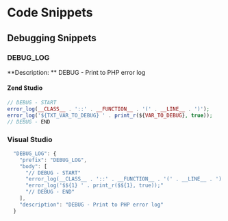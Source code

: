 # Code Snippets

## Debugging Snippets

### DEBUG_LOG

**Description: **  DEBUG - Print to PHP error log

#### Zend Studio
```php
// DEBUG - START
error_log(__CLASS__ . '::' . __FUNCTION__ . '(' . __LINE__ . ')');
error_log('${TXT_VAR_TO_DEBUG} ' . print_r(${VAR_TO_DEBUG}, true));
// DEBUG - END
```

### Visual Studio
```javascript
  "DEBUG_LOG": {
    "prefix": "DEBUG_LOG",
    "body": [
      "// DEBUG - START"
      "error_log(__CLASS__ . '::' . __FUNCTION__ . '(' . __LINE__ . ')');"
      "error_log('$${1} ' . print_r($${1}, true));"
      "// DEBUG - END"
    ],
    "description": "DEBUG - Print to PHP error log"
  }
```
